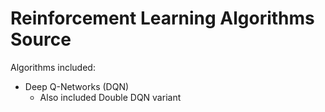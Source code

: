 # Reinforcement Learning Algorithms Source

Algorithms included:

* Deep Q-Networks (DQN)
    * Also included Double DQN variant
